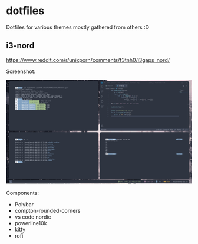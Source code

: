 # dotfiles
Dotfiles for various themes mostly gathered from others :D 


## i3-nord

https://www.reddit.com/r/unixporn/comments/f3tnh0/i3gaps_nord/

Screenshot:

![screenshot](/i3-nord/i3-nord.png)

Components:

* Polybar
* compton-rounded-corners
* vs code nordic
* powerline10k
* kitty
* rofi